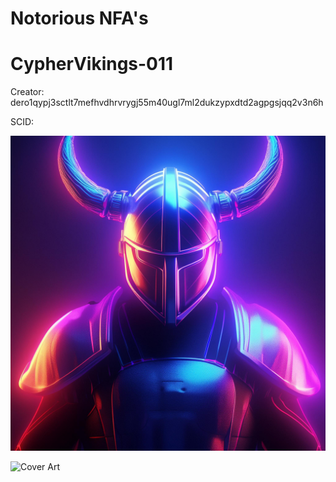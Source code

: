 # Notorious NFA's

# CypherVikings-011

Creator: dero1qypj3sctlt7mefhvdhrvrygj55m40ugl7ml2dukzypxdtd2agpgsjqq2v3n6h

SCID: 

![Cover Art](https://github.com/Notoriousjoshyb/CypherVikings-011/blob/main/CypherViking-011.png?raw=true)


![Cover Art](https://github.com/Notoriousjoshyb/CypherVikings-NFA/blob/main/CypherViking-CA.png?raw=true)

